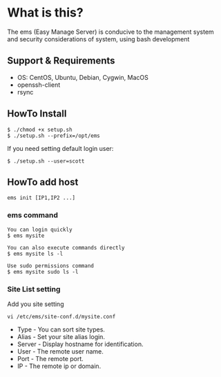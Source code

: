 # What is this?
 The ems (Easy Manage Server) is conducive to the management system and security considerations of system, using bash development

## Support & Requirements
- OS: CentOS, Ubuntu, Debian, Cygwin, MacOS
- openssh-client
- rsync


## HowTo Install
```
$ ./chmod +x setup.sh
$ ./setup.sh --prefix=/opt/ems
```
If you need setting default login user:
```
$ ./setup.sh --user=scott
```

## HowTo add host
```
ems init [IP1,IP2 ...]
```


### ems command

```
You can login quickly
$ ems mysite

You can also execute commands directly
$ ems mysite ls -l

Use sudo permissions command
$ ems mysite sudo ls -l
```

### Site List setting
Add you site setting
```
vi /etc/ems/site-conf.d/mysite.conf
```

- Type - You can sort site types. 
- Alias - Set your site alias login.
- Server - Display hostname for identification.
- User - The remote user name.
- Port - The remote port.
- IP - The remote ip or domain.
